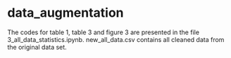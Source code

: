 # data_augmentation


The codes for table 1, table 3 and figure 3  are presented in the file  3_all_data_statistics.ipynb.
new_all_data.csv contains all cleaned data from the original data set.
